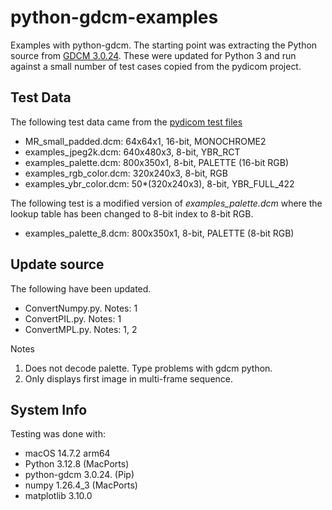 # python-gdcm-examples

Examples with python-gdcm.  The starting point was extracting the Python source from [GDCM 3.0.24](https://github.com/malaterre/GDCM/tree/v3.0.24/Examples/Python).  These were updated for Python 3 and run against a
small number of test cases copied from the pydicom project.

## Test Data

The following test data came from the [pydicom test files](https://github.com/pydicom/pydicom/tree/main/src/pydicom/data/test_files)

* MR_small_padded.dcm: 64x64x1, 16-bit, MONOCHROME2
* examples_jpeg2k.dcm: 640x480x3, 8-bit, YBR_RCT
* examples_palette.dcm: 800x350x1, 8-bit, PALETTE (16-bit RGB)
* examples_rgb_color.dcm: 320x240x3, 8-bit, RGB
* examples_ybr_color.dcm: 50*(320x240x3), 8-bit, YBR_FULL_422

The following test is a modified version of *examples_palette.dcm* where the lookup table
has been changed to 8-bit index to 8-bit RGB.

* examples_palette_8.dcm: 800x350x1, 8-bit, PALETTE (8-bit RGB)

## Update source

The following have been updated.

* ConvertNumpy.py.  Notes: 1
* ConvertPIL.py.  Notes: 1
* ConvertMPL.py.  Notes: 1, 2

Notes

1) Does not decode palette.  Type problems with gdcm python.
2) Only displays first image in multi-frame sequence.

## System Info

Testing was done with:

* macOS 14.7.2 arm64
* Python 3.12.8 (MacPorts)
* python-gdcm 3.0.24. (Pip)
* numpy 1.26.4_3 (MacPorts)
* matplotlib 3.10.0
